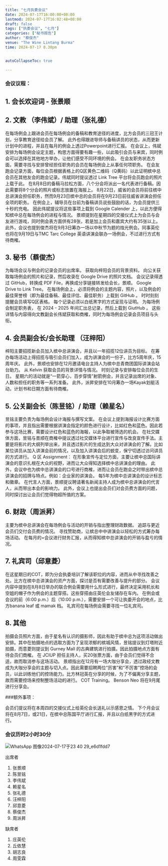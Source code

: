 ```yaml
---
title: "七月执委会议"
date: 2024-07-17T16:00:00+08:00
lastmod: 2024-07-17T16:02:48+08:00
draft: false
tags: ["执委会议", "七月"]
categories: ["秘书报告"]
author: "蔡俊杰"
venue: "The Wine Lintang Burma"
time: 2024-07-17 8.30pm


autoCollapseToc: true

---
```


### 会议议程：


## 1. 会长欢迎词 - 张景顺


## 2. 文教 （李伟斌）/ 助理（张礼德）

在每场例会上跟进会员在每场例会的备稿和教育途径的进度，比方会员的三冠王计划，分享教育途径给会员了解。
此外也得跟进导师与备稿讲员的状态，从而更新计划中的进程，并且在每月的例会上透过Powerpoint进行汇报。
在会议上，伟斌安排为每场例会设定主题，构思方面得要有趣一些，以此吸引会员与来宾，同时例会可以选择在其他地方举办，让他们感受不同环境的例会。
在会友职务状态方面，需要寻找与安排曾经担任职务的会员在每场例会上从事任何项职务。
在会友跑会记录方面，每位会员根据表格上的Q区黄色二维码（Q黄码）以此证明槟中总会员在其他友会的跑会记录。伟斌同时提议透过 Link Tree 平台将会员跑会的照片上载于此。
在8月8日的备稿马拉松方面，八个分会将派出一名代表进行备稿。因此需要将8个分会的照片或标志放置在海报上。
8月22日，威省的会员将前往槟中总讲演会担任职务，然而9月23日槟中总的会员将在9月23日前往威省讲演会担任全项的职务。
在例会上，辅导员在台前为备稿讲员说些鼓励的话，为会员提供三十秒的充电。
因此伟斌提议将这些事项上载到 Google Calender 上，以此方便得知槟中总在每场例会的进程与情况。
景顺提到在星期四的交接仪式上为会员与会友进行游戏，同时例会表方面供有28张，若是加上会员和嘉宾大约有35张以上。
此外，会议也提到俊杰将在9月3日筹办一场以中秋节为题的烛光例会。同事英伦也将在9月19日与TMC Tarc College 英语讲演会联办一场例会，不过进行方式有待商榷。


## 3. 秘书（蔡俊杰）

为每场会议与例会的记录会员的出席率。
获取向梓阳会员的背景资料。
向公关获取每场例会的照片和记录，然后收录在 Google Drive 的照片文档。
会议记录得透过 GitHub，转换成 PDF File，再换成分享链接转发给会长，景顺。
Google Drive to Link Tree。
在每场例会上，必须将例会的主题内容，照片，以及例会的最佳荣誉榜（即为最佳备稿、最佳评估、最佳职务）上载到 GitHub 。
时时刻刻提醒会员填写Q区表格。
每个记录必须以白纸黑字的方式呈现与证明。
为每场例会制定职务表， 在 2024 - 2025 年间汇出总记录，然后上载到 GiutHub 。
这些详情与内容得向文教副会长伟斌获取和商榷，同时为每场例会记录会员项目与头衔。


## 4. 会员副会长/会长助理 （汪梓阳）

梓阳主要招揽新会员加入槟中总讲演会，并且以一年招揽12位讲员为目标。
在筹办每场活动上得招揽与吸引会员们加入，成为讲演会的一份子，比方5周年庆，15周年庆。
此外，景顺也安排在12月邀请电台主持人为槟中总青商团国际讲演会站台助力。
从 Kelvin 获取会员的背景详情与情况。
时刻记录与安排每位会员的生日。
星期六的活动就是“一箭穿心，百步穿情”射箭例会，并且记录出席的对象、人数和担任的职务等一系列准备。
此外，派昇安排在10月筹办一场Kayak划艇活动，计划书和日期方面有待商榷。


## 5. 公关副会长（陈昱铭）/ 助理（赖星名）

昱铭主要负责为每场例会设计海报与撰写文案。
在会议上提到海报设计比赛方面的事项，并且指出需要根据讲演会指定的颜色进行设计，比如红色和蓝色。因此若参与这场比赛，需要设计红色和蓝色的海報，以此争取被筛选的机会。
在社交媒体方面，昱铭与景顺在商榷中提议透过社交媒体平台进行宣传与改良宣传手法。主要是将影片的大纲列举出来，并且透过影片的生成达到大众对讲演会的了解。比如某位讲员从加入讲演会前的情况，以及加入讲演会后的蜕变，保宁切透过访问讲员的方式进行。
Q 区 Assignment：
在形象宣传与定位方面，主要让槟中总国际讲演会的意识扎根在大众的视野，进而让大众得知选择槟中总讲演会的理由。
此外，会议中也为槟中总讲演会的口号进行商榷，进而让会员在跑会之时带出槟中总讲演会的招牌与特点。例如：企业家的讲演会。
每5年为槟中总讲演会的设计标志和徽章。
在代言人方面，景顺提议聘请著名新闻主持人成为槟中总讲演会的代言人，从而带出本会的影响力。
此外，会议上也提出会员们对会员费方面的问题，同时探讨出让会员们觉得物超所值的方案。


## 6. 财政（周派昇）

主要为槟中总讲演会在每场例会与活动的开销与指出整理财政数据。
追踪与更近会员们交付会员费的情况。
寻找赞助商，让槟总中中讲演会以轻松的方式筹办每场活动。
在每月的=会议进行财务汇报，从而得知槟中总讲演会的开销与盈亏的情况。


## 7.  礼宾司（邱意菱）

在这星期日的COT，即为分会执委培训了解该职位的内容，进而从中寻找改善之处。比方在槟中总讲演会的资产方面，探讨是否有需要改善与提升的部分。
会议内容中提到在8月8日举办的联合例会需要用什么形式进行，最终决定采用机长和空姐的帽子作为例会的主题穿搭。这些穿搭由庄英伦会友储存在车内。
在例会或会议的前（6:00 p.m.）后（10:00 p.m.），需要安排一个可让执委开会的地点，比方banana leaf 或 mamak 档。
礼宾司在每场例会需要寻找一位礼宾司。


## 8. 其他

拍摄会员照片方面，由于星名有认识的摄影师，因此有助于槟中总为这项活动做出安排。其中在拍摄地点的选取方面为了呈现浓郁的槟城风情，昱铭提议到灯塔附近拍摄，而意菱则提议到 Gurney Mall 的古典建筑进行拍摄。因此拍摄地点方面有待会员们商榷。
在 JCIUP 担任主持人，买20张票方面，由于会员们觉得不合适，故而取消参与这场活动。
景顺指出在12月有一场大咖分享会，透过政经文教成为大咖分享会的主题与切入点。因此需要招聘两位“厉害”和“不厉害”控场的会员，以此训练他们的控场能力。比方林冠英在分享的时候，为了不偏离分享主题，故而需要控场来控制整场活动的进行。
COT Training。
Benson Neo 将在9月尾进行分享会。


###额外事项：

会员们提议将在本周四的交接仪式上给英伦会长送礼以示感恩之情。
下个月会议将在8月7日，或21日，在槟中总陈国平厅进行汇报，并且以白纸黑字的方式进行。 


### 会议历时2小时30分


![WhatsApp 图像2024-07-17于23 40 29_e6d1fdd7](https://github.com/user-attachments/assets/38c04440-4da6-4006-92b7-7588722977f7)


出席者

1. 张景顺
2. 陈昱铭
3. 李伟斌
4. 赖星名
5. 张礼德
6. 汪梓阳
7. 邱意菱
8. 蔡俊杰
9. 周派昇


缺席者

1. 庄英伦
2. 丘依慧
3. 胡志良
4. 周雯霖
